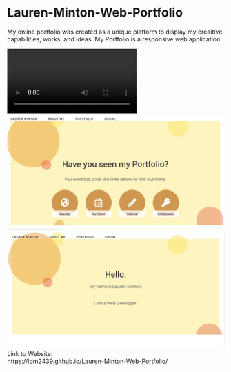 # Lauren-Minton-Web-Portfolio

My online portfolio was created as a unique platform
to display my creaitive capabilities, works, and ideas.
My Portfolio is a responsive web application.  

![Video Of Application](assets/LMPortfolio.webm)<br>
![Photo Of Application](assets/portfolio-1.png)<br>
![Photo Of Application](assets/portfolio-2.png)<br>
Link to Website:<br>
https://lbm2439.github.io/Lauren-Minton-Web-Portfolio/
